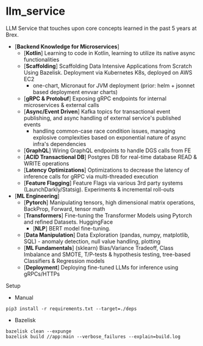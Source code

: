 # llm_service

LLM Service that touches upon core concepts learned in the past 5 years at Brex.

* [**Backend Knowledge for Microservices**]
  * [**Kotlin**] Learning to code in Kotlin, learning to utilize its native async functionalities 
  * [**Scaffolding**] Scaffolding Data Intensive Applications from Scratch Using Bazelisk. Deployment via Kubernetes K8s, deployed on AWS EC2
    * one-chart, Micronaut for JVM deployment (prior: helm + jsonnet based deployment envvar charts)
  * [**gRPC & Protobuf**] Exposing gRPC endpoints for internal microservices & external calls
  * [**Async/Event Driven**] Kafka topics for transactional event publishing, and async handling of external service's published events
    * handling common-case race condition issues, managing explosive complexities based on exponential nature of async infra's dependencies
  * [**GraphQL**] Wiring GraphQL endpoints to handle DGS calls from FE
  * [**ACID Transactional DB**] Postgres DB for real-time database READ & WRITE operations
  * [**Latency Optimizations**] Optimizations to decrease the latency of inference calls for gRPC via multi-threaded execution
  * [**Feature Flagging**] Feature Flags via various 3rd party systems (LaunchDarkly/Statsig). Experiments & incremental roll-outs
* [**ML Engineering**]
  * [**Pytorch**] Manipulating tensors, high dimensional matrix operations, BackProp, Forward, tensor math
  * [**Transformers**] Fine-tuning the Transformer Models using Pytorch and refined Datasets. HuggingFace
    * [**NLP**] BERT model fine-tuning. 
  * [**Data Manipulation**] Data Exploration (pandas, numpy, matplotlib, SQL) - anomaly detection, null value handling, plotting
  * [**ML Fundamentals**] (sklearn) Bias/Variance Tradeoff, Class Imbalance and SMOTE, T/P-tests & hypothesis testing, tree-based Classifiers & Regression models 
  * [**Deployment**] Deploying fine-tuned LLMs for inference using gRPCs/HTTPs



Setup
* Manual
```buildoutcfg
pip3 install -r requirements.txt --target=./deps
```

* Bazelisk
```buildoutcfg
bazelisk clean --expunge
bazelisk build //app:main --verbose_failures --explain=build.log
```